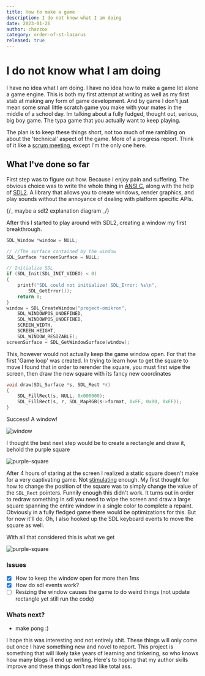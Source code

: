```yaml
---
title: How to make a game
description: I do not know what I am doing
date: 2023-01-26
author: chazzox
category: order-of-st-lazarus
released: true
---
```


# I do not know what I am doing

I have no idea what I am doing. I have no idea how to make a game let alone a game
engine. This is both my first attempt at writing as well as my first stab at making
any form of game development. And by game I don't just mean some small little scratch
game you make with your mates in the middle of a school day. Im talking about a fully
fudged, thought out, serious, big boy game. The typa game that you actually want to
keep playing.

The plan is to keep these things short, not too much of me rambling on about the
'technical' aspect of the game. More of a progress report. Think of it like a
[scrum meeting](https://www.productplan.com/glossary/scrum-meeting/), except I'm the
only one here.

## What I've done so far

First step was to figure out how. Because I enjoy pain and suffering. The obvious
choice was to write the whole thing in
[ANSI C](https://en.wikipedia.org/wiki/ANSI_C), along with the help of
[SDL2](https://wiki.libsdl.org/SDL2/FrontPage). A library that allows you to create
windows, render graphics, and play sounds without the annoyance of dealing with
platform specific APIs.

{/_ maybe a sdl2 explanation diagram _/}

After this I started to play around with SDL2, creating a window my first
breakthrough.

```c
SDL_Window *window = NULL;

// //The surface contained by the window
SDL_Surface *screenSurface = NULL;

// Initialize SDL
if (SDL_Init(SDL_INIT_VIDEO) < 0)
{
    printf("SDL could not initialize! SDL_Error: %s\n",
        SDL_GetError());
    return 0;
}
window = SDL_CreateWindow("project-omikron",
    SDL_WINDOWPOS_UNDEFINED,
    SDL_WINDOWPOS_UNDEFINED,
    SCREEN_WIDTH,
    SCREEN_HEIGHT,
    SDL_WINDOW_RESIZABLE);
screenSurface = SDL_GetWindowSurface(window);
```

This, however would not actually keep the game window open. For that the first 'Game
loop' was created. In trying to learn how to get the square to move I found that in
order to rerender the square, you must first wipe the screen, then draw the new
square with its fancy new coordinates

```c
void draw(SDL_Surface *s, SDL_Rect *r)
{
    SDL_FillRect(s, NULL, 0x000000);
    SDL_FillRect(s, r, SDL_MapRGB(s->format, 0xFF, 0x00, 0xFF));
}
```

Success! A window!

![window](/blog-assets/window.png)

I thought the best next step would be to create a rectangle and draw it, behold the
purple square

![purple-square](/blog-assets/square.png)

After 4 hours of staring at the screen I realized a static square doesn't make for a
very captivating game. Not [stimulating](https://www.youtube.com/watch?v=d53KEMoH90o)
enough. My first thought for how to change the position of the square was to simply
change the value of the `SDL_Rect` pointers. Funnily enough this didn't work. It
turns out in order to redraw something in sdl you need to wipe the screen and draw a
large square spanning the entire window in a single color to complete a repaint.
Obviously in a fully fledged game there would be optimizations for this. But for now
it'll do. Oh, I also hooked up the SDL keyboard events to move the square as well.

With all that considered this is what we get

![purple-square](/blog-assets/output.gif)

### Issues

-   [x] How to keep the window open for more then 1ms
-   [x] How do sdl events work?
-   [ ] Resizing the window causes the game to do weird things (not update rectangle
        yet still run the code)

### Whats next?

-   make pong :)

I hope this was interesting and not entirely shit. These things will only come out
once I have something new and novel to report. This project is something that will
likely take years of learning and tinkering, so who knows how many blogs ill end up
writing. Here's to hoping that my author skills improve and these things don't read
like total ass.
